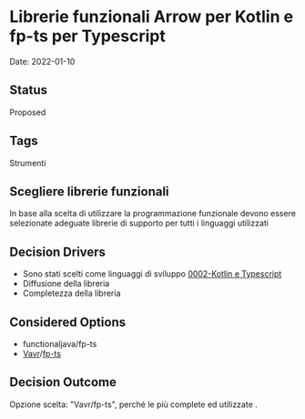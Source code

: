 # Librerie funzionali Arrow per Kotlin e fp-ts per Typescript

Date: 2022-01-10

## Status

Proposed

## Tags

Strumenti

## Scegliere librerie funzionali

In base alla scelta di utilizzare la programmazione funzionale devono essere selezionate adeguate librerie di supporto per tutti i linguaggi utilizzati

<!-- This is an optional element. Feel free to remove. -->
## Decision Drivers

* Sono stati scelti come linguaggi di sviluppo [0002-Kotlin e Typescript](0002-lang.md)
* Diffusione della libreria
* Completezza della libreria


## Considered Options

* functionaljava/fp-ts 
* [Vavr](https://www.vavr.io/)/[fp-ts](https://github.com/gcanti/fp-ts/)

## Decision Outcome

Opzione scelta: "Vavr/fp-ts", perché le più complete ed utilizzate .





